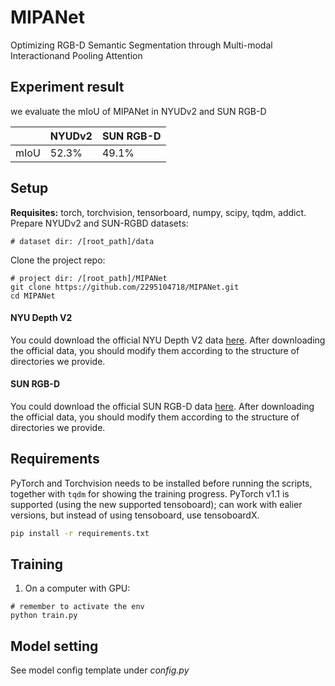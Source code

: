# MIPANet
Optimizing RGB-D Semantic Segmentation through Multi-modal Interactionand Pooling Attention

## Experiment result
we evaluate the mIoU of MIPANet in NYUDv2 and SUN RGB-D

|    | NYUDv2  | SUN RGB-D |
|----|---------|-----------|
| mIoU | 52.3% | 49.1%     |

## Setup
**Requisites:** torch, torchvision, tensorboard, numpy, scipy, tqdm, addict. \
Prepare NYUDv2 and SUN-RGBD datasets:
```
# dataset dir: /[root_path]/data
```
Clone the project repo:
```
# project dir: /[root_path]/MIPANet
git clone https://github.com/2295104718/MIPANet.git
cd MIPANet
```

#### NYU Depth V2

You could download the official NYU Depth V2 data [here](https://cs.nyu.edu/~silberman/datasets/nyu_depth_v2.html). After downloading the official data, you should modify them according to the structure of directories we provide.

#### SUN RGB-D
You could download the official SUN RGB-D data [here](https://rgbd.cs.princeton.edu/). After downloading the official data, you should modify them according to the structure of directories we provide.

## Requirements
PyTorch and Torchvision needs to be installed before running the scripts, together with `tqdm` for showing the training progress. PyTorch v1.1 is supported (using the new supported tensoboard); can work with ealier versions, but instead of using tensoboard, use tensoboardX.

```bash
pip install -r requirements.txt
```

## Training

1) On a computer with GPU:
```
# remember to activate the env
python train.py
```

## Model setting
See model config template under *config.py*



